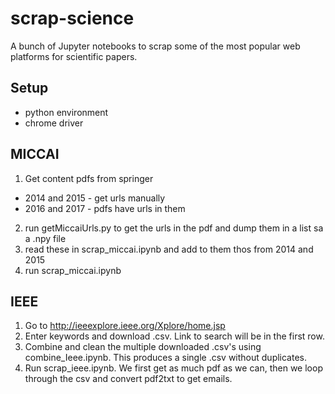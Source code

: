 # scrap-science
A bunch of Jupyter notebooks to scrap some of the most popular web platforms for scientific papers.


## Setup
* python environment
* chrome driver



## MICCAI
1. Get content pdfs from springer
* 2014 and 2015 - get urls manually
* 2016 and 2017 - pdfs have urls in them
2. run getMiccaiUrls.py to get the urls in the pdf and dump them in a list sa a .npy file
3. read these in scrap_miccai.ipynb and add to them thos from 2014 and 2015
4. run scrap_miccai.ipynb

## IEEE
1. Go to http://ieeexplore.ieee.org/Xplore/home.jsp
2. Enter keywords and download .csv. Link to search will be in the first row.
3. Combine and clean the multiple downloaded .csv's using combine_Ieee.ipynb. This produces a single .csv without duplicates.
4. Run scrap_ieee.ipynb. We first get as much pdf as we can, then we loop through the csv and convert pdf2txt to get emails. 
